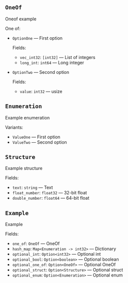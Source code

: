 ## `OneOf`

Oneof example

One of:

* `OptionOne` &mdash; First option

  Fields:

  + `vec_int32`: `[int32]` &mdash; List of integers
  + `long_int`: `int64` &mdash; Long integer
* `OptionTwo` &mdash; Second option

  Fields:

  + `value`: `int32` &mdash; usize

## `Enumeration`

Example enumeration

Variants:

* `ValueOne` &mdash; First option
* `ValueTwo` &mdash; Second option

## `Structure`

Example structure

Fields:

* `text`: `string` &mdash; Text
* `float_number`: `float32` &mdash; 32-bit float
* `double_number`: `float64` &mdash; 64-bit float

## `Example`

Example

Fields:

* `one_of`: `OneOf` &mdash; OneOf
* `hash_map`: `Map<Enumeration -> int32>` &mdash; Dictionary
* `optional_int`: `Option<int32>` &mdash; Optional int
* `optional_bool`: `Option<boolean>` &mdash; Optional boolean
* `optional_one_of`: `Option<OneOf>` &mdash; Optional OneOf
* `optional_struct`: `Option<Structure>` &mdash; Optional struct
* `optional_enum`: `Option<Enumeration>` &mdash; Optional enum